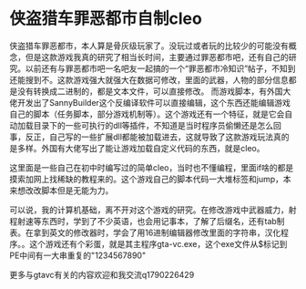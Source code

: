 # 侠盗猎车罪恶都市自制cleo
侠盗猎车罪恶都市，本人算是骨灰级玩家了。没玩过或者玩的比较少的可能没有概念，但是这款游戏我真的研究了相当长时间，主要通过罪恶都市吧，还有自己的研究。以前还有与罪恶都市吧一名吧友一起搞的一个“罪恶都市冷知识”帖子，不知到还能搜到不。这款游戏强大就强大在数据可修改，里面的武器，人物的部分信息都是没有转换成二进制的，都是文本文件，可以直接修改。
而游戏脚本，有外国大佬开发出了SannyBuilder这个反编译软件可以直接编辑，这个东西还能编辑游戏自己的脚本（任务脚本，部分游戏机制等）。这个游戏还有一个特征，就是它会自动加载目录下的一些可执行的dll等插件，不知道是当时程序员偷懒还是怎么回事，反正，自己写的一些扩展dll都能被加载进去，这就导致了这款游戏玩法真的是多样。外国有大佬写出了能让游戏加载自定义代码的东西，就是cleo。

这里面是一些自己在初中时编写过的简单cleo，当时也不懂编程，里面if啥的都是摸索加网上找稀缺的教程来的。这个游戏自己的脚本代码一大堆标签和jump，本来想改改脚本但是无能为力。

可以说，我的计算机基础，离不开对这个游戏的研究。在修改游戏中武器威力，射程射速等东西时，学到了不少英语，也会用记事本，了解了后缀名，还有tab制表。在拿到英文的修改器时，学会了用16进制编辑器修改里面的字符串，汉化程序。。这个游戏还有个彩蛋，就是其主程序gta-vc.exe，这个exe文件从$标记到PE中间有一大串重复的"1234567890"

更多与gtavc有关的内容欢迎和我交流q1790226429